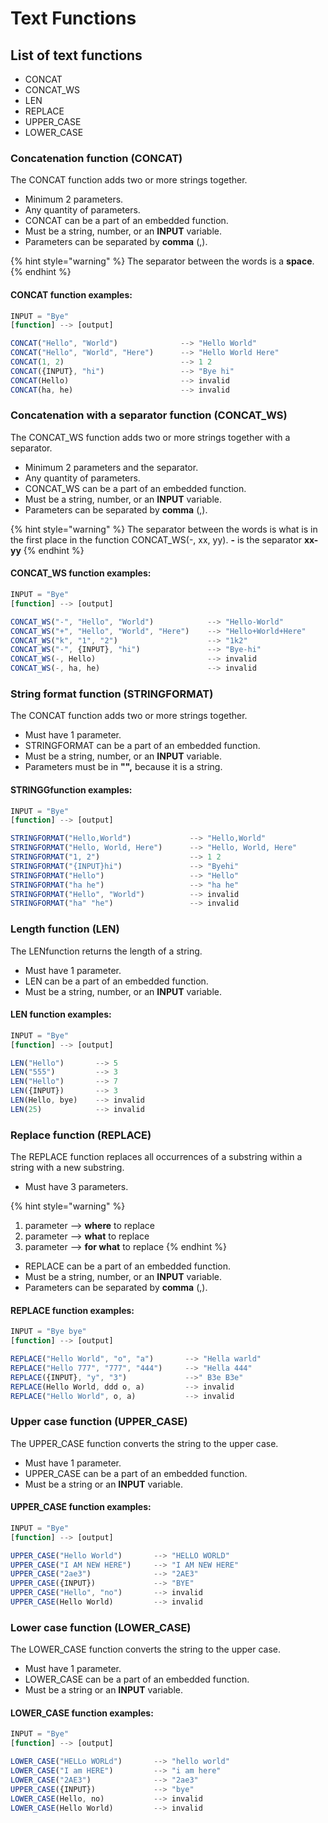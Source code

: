 # Text Functions

## List of text functions

* CONCAT
* CONCAT\_WS
* LEN
* REPLACE
* UPPER\_CASE
* LOWER\_CASE

### Concatenation function (CONCAT)

The CONCAT function adds two or more strings together.

* Minimum 2 parameters.
* Any quantity of parameters.
* CONCAT can be a part of an embedded function.
* Must be a string, number, or an **INPUT** variable.
* Parameters can be separated by **comma** (,).

{% hint style="warning" %}
The separator between the words is a **space**.
{% endhint %}

#### CONCAT function examples:

```javascript
INPUT = "Bye"
[function] --> [output]

CONCAT("Hello", "World")              --> "Hello World"
CONCAT("Hello", "World", "Here")      --> "Hello World Here"
CONCAT(1, 2)                          --> 1 2
CONCAT({INPUT}, "hi")                 --> "Bye hi"
CONCAT(Hello)                         --> invalid
CONCAT(ha, he)                        --> invalid
```

### Concatenation with a separator function (CONCAT\_WS)

The CONCAT\_WS function adds two or more strings together with a separator.

* Minimum 2 parameters and the separator.
* Any quantity of parameters.
* CONCAT\_WS can be a part of an embedded function.
* Must be a string, number, or an **INPUT** variable.
* Parameters can be separated by **comma** (,).

{% hint style="warning" %}
The separator between the words is what is in the first place in the function CONCAT\_WS(-, xx, yy). **-** is the separator **xx-yy**
{% endhint %}

#### CONCAT\_WS function examples:

```javascript
INPUT = "Bye"
[function] --> [output]

CONCAT_WS("-", "Hello", "World")            --> "Hello-World"
CONCAT_WS("+", "Hello", "World", "Here")    --> "Hello+World+Here"
CONCAT_WS("k", "1", "2")                    --> "1k2"
CONCAT_WS("-", {INPUT}, "hi")               --> "Bye-hi"
CONCAT_WS(-, Hello)                         --> invalid
CONCAT_WS(-, ha, he)                        --> invalid
```

### String format function (STRINGFORMAT)

The CONCAT function adds two or more strings together.

* Must have 1 parameter.
* STRINGFORMAT can be a part of an embedded function.
* Must be a string, number, or an **INPUT** variable.
* Parameters must be in **"",** because it is a string.

#### STRINGGfunction examples:

```javascript
INPUT = "Bye"
[function] --> [output]

STRINGFORMAT("Hello,World")             --> "Hello,World"
STRINGFORMAT("Hello, World, Here")      --> "Hello, World, Here"
STRINGFORMAT("1, 2")                    --> 1 2
STRINGFORMAT("{INPUT}hi")               --> "Byehi"
STRINGFORMAT("Hello")                   --> "Hello"
STRINGFORMAT("ha he")                   --> "ha he"
STRINGFORMAT("Hello", "World")          --> invalid
STRINGFORMAT("ha" "he")                 --> invalid
```

### Length function (LEN)

The LENfunction returns the length of a string.

* Must have 1 parameter.
* LEN can be a part of an embedded function.
* Must be a string, number, or an **INPUT** variable.

#### LEN function examples:

```javascript
INPUT = "Bye"
[function] --> [output]

LEN("Hello")       --> 5
LEN("555")         --> 3
LEN("Hello")       --> 7
LEN({INPUT})       --> 3
LEN(Hello, bye)    --> invalid
LEN(25)            --> invalid
```

### Replace function (REPLACE)

The REPLACE function replaces all occurrences of a substring within a string with a new substring.

* Must have 3 parameters.

{% hint style="warning" %}
1. parameter --> **where** to replace
2. parameter --> **what** to replace
3. parameter --> **for what** to replace
{% endhint %}

* REPLACE can be a part of an embedded function.
* Must be a string, number, or an **INPUT** variable.
* Parameters can be separated by **comma** (,).

#### REPLACE function examples:

```javascript
INPUT = "Bye bye"
[function] --> [output]

REPLACE("Hello World", "o", "a")       --> "Hella warld"
REPLACE("Hello 777", "777", "444")     --> "Hella 444"
REPLACE({INPUT}, "y", "3")             -->" B3e B3e"
REPLACE(Hello World, ddd o, a)         --> invalid
REPLACE("Hello World", o, a)           --> invalid
```

### Upper case function (UPPER\_CASE)

The UPPER\_CASE function converts the string to the upper case.

* Must have 1 parameter.
* UPPER\_CASE can be a part of an embedded function.
* Must be a string or an **INPUT** variable.

#### UPPER\_CASE function examples:

```javascript
INPUT = "Bye"
[function] --> [output]

UPPER_CASE("Hello World")       --> "HELLO WORLD"
UPPER_CASE("I AM NEW HERE")     --> "I AM NEW HERE"
UPPER_CASE("2ae3")              --> "2AE3"
UPPER_CASE({INPUT})             --> "BYE"
UPPER_CASE("Hello", "no")       --> invalid
UPPER_CASE(Hello World)         --> invalid
```

### Lower case function (LOWER\_CASE)

The LOWER\_CASE function converts the string to the upper case.

* Must have 1 parameter.
* LOWER\_CASE can be a part of an embedded function.
* Must be a string or an **INPUT** variable.

#### LOWER\_CASE function examples:

```javascript
INPUT = "Bye"
[function] --> [output]

LOWER_CASE("HELLo WORLd")       --> "hello world"
LOWER_CASE("I am HERE")         --> "i am here"
LOWER_CASE("2AE3")              --> "2ae3"
UPPER_CASE({INPUT})             --> "bye"
LOWER_CASE(Hello, no)           --> invalid
LOWER_CASE(Hello World)         --> invalid
```
